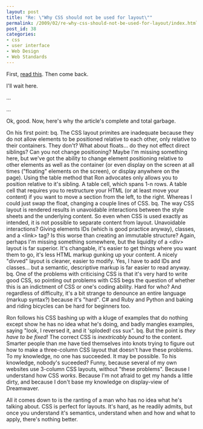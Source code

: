 ```yaml
---
layout: post
title: "Re: \"Why CSS should not be used for layout\""
permalink: /2009/02/re-why-css-should-not-be-used-for-layout/index.html
post_id: 38
categories: 
- css
- user interface
- Web Design
- Web Standards
---
```


First, <a title="CSS Rant" href="http://www.flownet.com/ron/css-rant.html" 
target="_blank">read this</a>. Then come back.

I'll wait here.

...

...

Ok, good. Now, here's why the article's complete and total garbage.

On his first point:
bq. The CSS layout primites are inadequate because they do not allow elements 
to be positioned relative to each other, only relative to their containers.
They don't? What about floats... do they not effect direct siblings? Can you 
not change positioning? Maybe I'm missing something here, but we've got the 
ability to change element positioning relative to other elements as well as the 
container (or even display on the screen at all times ("floating" elements on 
the screen), or display anywhere on the page). Using the table method that Ron 
advocates only allows you to position relative to it's sibling. A table cell, 
which spans 1-n rows. A table cell that requires you to restructure your HTML 
(or at least move your content) if you want to move a section from the left, to 
the right. Whereas I could just swap the float, changing a couple lines of CSS.
bq. The way CSS layout is rendered results in unavoidable interactions between 
the style sheets and the underlying content.  So even when CSS is used exactly 
as intended, it is not possible to separate content from layout.
Unavoidable interactions? Giving elements IDs (which is good practice anyway), 
classes, and a &lt;link> tag? Is this worse than creating an immutable structure? 
Again, perhaps I'm missing something somewhere, but the liquidity of a &lt;div> 
layout is far superior. It's changable, it's easier to get things where you 
want them to go, it's less HTML markup gunking up your content. A nicely 
"divved" layout is cleaner, easier to modify. Yes, I have to add IDs and 
classes... but a semantic, descriptive markup is far easier to read anyway.
bq. One of the problems with criticising CSS is that it's very hard to write 
good CSS, so pointing out problems with CSS begs the question of whether this 
is an indictment of CSS or one's coding ability.
Hard for who? And regardless of difficulty, it's a bit strange to denounce an 
entire language (markup syntax?) because it's "hard". C# and Ruby and Python 
and baking and riding bicycles can be hard for beginners too.

Ron follows his CSS bashing up with a kluge of examples that do nothing except 
show he has no idea what he's doing, and badly mangles examples, saying "look, 
I reversed it, and it 'sploded! css sux".
bq. But the point is _they have to be fixed!_ The correct CSS is _inextricably 
bound_ to the content.  Smarter people than me have tied themselves into knots 
trying to figure out how to make a three-column CSS layout that doesn't have 
these problems.  To my knowledge, no one has succeeded.  It may be possible.
To his knowledge, nobody's suceeded? Funny, because several of my own websites 
use 3-column CSS layouts, without "these problems". Because I understand how 
CSS _works_. Because I'm not afraid to get my hands a little dirty, and because 
I don't base my knowledge on display-view of Dreamwaver.

All it comes down to is the ranting of a man who has no idea what he's talking 
about. CSS is perfect for layouts. It's hard, as he readily admits, but once 
you understand it's semantics, understand when and how and what to apply, 
there's nothing better.
